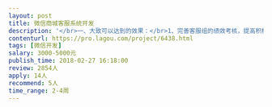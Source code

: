 ```yaml
---                
layout: post       
title: 微信商城客服系统开发           
description: '</br>一、大致可以达到的效果：</br>1、完善客服组的绩效考核，提高积极性，优化每个人的工作</br>2、售前、售后或者分产品指派给专人，每个人定期专门负责几个产品，提高客户的接待体验</br>3、有自动回复，一些简单的问题，都能得到最及时的相应</br>4、售前引导，进一步转化订单</br>5、数据可查，进一步优化工作（提高满意度，了解高峰时段、合理排班等等）</br>二、需要人才：</br>1.微信公众平台开发经验人员（1个，主要用来做客服系统对接）</br>2.微信小程序开发经验人员（开发电商系统 如果使用开源的 ，1-2个；否则待定）</br>3.服务器人员1个（对接微信公众平台）</br>'     
contenturl: https://pro.lagou.com/project/6438.html      
tags: [微信开发]            
salary: 3000-5000元          
publish_time: 2018-02-27 16:18:00         
review: 2854人                   
apply: 14人                   
recommend: 5人                   
time_range: 2-4周              
---                 
```

